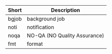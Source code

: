 | Short | Description    |
|-------|----------------|
| bgjob | background job |
| noti  | notification   |
| noqa  | NO-QA (NO Quality Assurance) |
| fmt   | format |
